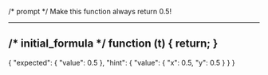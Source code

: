 /* prompt */
Make this function always return 0.5!

---
/* initial_formula */
function (t) {
    return;
}
---
{
    "expected": {
        "value": 0.5
    },
    "hint": {
        "value": { "x": 0.5, "y": 0.5 }
    }
}